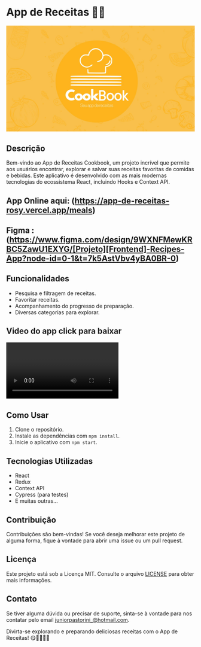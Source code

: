 # App de Receitas 🍔🍹

![App de Receitas](./receitas.jpeg)

## Descrição

Bem-vindo ao App de Receitas Cookbook, um projeto incrível que permite aos usuários encontrar, explorar e salvar suas receitas favoritas de comidas e bebidas. Este aplicativo é desenvolvido com as mais modernas tecnologias do ecossistema React, incluindo Hooks e Context API.

## App Online aqui: (https://app-de-receitas-rosy.vercel.app/meals)

## Figma : (https://www.figma.com/design/9WXNFMewKRBC5ZawU1EXYG/[Projeto][Frontend]-Recipes-App?node-id=0-1&t=7k5AstVbv4yBA0BR-0)

## Funcionalidades

- Pesquisa e filtragem de receitas.
- Favoritar receitas.
- Acompanhamento do progresso de preparação.
- Diversas categorias para explorar.

## Video do app click para baixar

![Video app de receitas](./VID-20230619-WA0066.mp4)

## Como Usar

1. Clone o repositório.
2. Instale as dependências com `npm install`.
3. Inicie o aplicativo com `npm start`.

## Tecnologias Utilizadas

- React
- Redux
- Context API
- Cypress (para testes)
- E muitas outras...

## Contribuição

Contribuições são bem-vindas! Se você deseja melhorar este projeto de alguma forma, fique à vontade para abrir uma issue ou um pull request.

## Licença

Este projeto está sob a Licença MIT. Consulte o arquivo [LICENSE](link-para-licenca) para obter mais informações.

## Contato

Se tiver alguma dúvida ou precisar de suporte, sinta-se à vontade para nos contatar pelo email [juniorpastorini_@hotmail.com](mailto:juniorpastorini_@hotmail.com).

Divirta-se explorando e preparando deliciosas receitas com o App de Receitas! 😋👩‍🍳👨‍🍳
